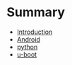 # Summary

* [Introduction](README.md)
* [Android](android.md)
* [python](python.md)
* [u-boot](u-boot.md)


